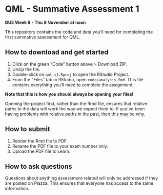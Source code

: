 # QML - Summative Assessment 1

**DUE Week 8 - Thu 9 November at noon**

This repository contains the code and data you'll need for completing the first summative assessment for QML.

## How to download and get started 

1. Click on the green "Code" button above > Download ZIP.
2. Unzip the file.
3. Double-click on `qml-s1.Rproj` to open the RStudio Project.
4. From the "Files" tab in RStudio, open `code/analysis.Rmd`. This file contains everything you'll need to complete the assignment.

**Note that this is how you should always be opening your files!**

Opening the project first, rather than the Rmd file, ensures that relative paths to the data will work the way we expect them to.
If you've been having problems with relative paths in the past, then this may be why.


## How to submit

1. Render the Rmd file to PDF.
2. Rename the PDF file to your exam number only.
3. Upload the PDF file to Learn.


## How to ask questions

Questions about anything assessment-related will only be addressed if they are posted on Piazza.
This ensures that everyone has access to the same information.

